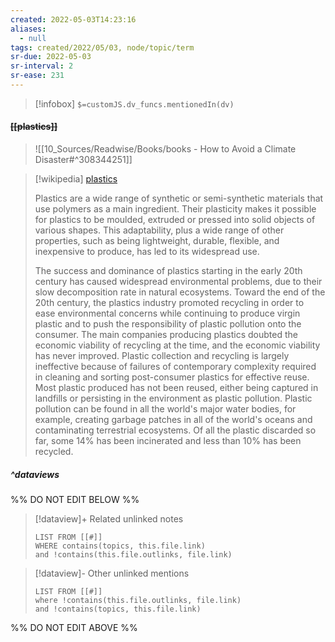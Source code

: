 ```yaml
---
created: 2022-05-03T14:23:16 
aliases:
  - null
tags: created/2022/05/03, node/topic/term
sr-due: 2022-05-03
sr-interval: 2
sr-ease: 231
---
```

> [!infobox]
`$=customJS.dv_funcs.mentionedIn(dv)`

#### <s class="topic-title">[[plastics]]</s>


> ![[10_Sources/Readwise/Books/books - How to Avoid a Climate Disaster#^308344251]]


> [!wikipedia] [plastics](https://en.wikipedia.org/wiki/Plastic)
> 
> Plastics are a wide range of synthetic or semi-synthetic materials that use polymers as a main ingredient. Their plasticity makes it possible for plastics to be moulded, extruded or pressed into solid objects of various shapes. This adaptability, plus a wide range of other properties, such as being lightweight, durable, flexible, and inexpensive to produce, has led to its widespread use. 
> 
> The success and dominance of plastics starting in the early 20th century has caused widespread environmental problems, due to their slow decomposition rate in natural ecosystems. Toward the end of the 20th century, the plastics industry promoted recycling in order to ease environmental concerns while continuing to produce virgin plastic and to push the responsibility of plastic pollution onto the consumer. The main companies producing plastics doubted the economic viability of recycling at the time, and the economic viability has never improved. Plastic collection and recycling is largely ineffective because of failures of contemporary complexity required in cleaning and sorting post-consumer plastics for effective reuse. Most plastic produced has not been reused, either being captured in landfills or persisting in the environment as plastic pollution. Plastic pollution can be found in all the world's major water bodies, for example, creating garbage patches in all of the world's oceans and contaminating terrestrial ecosystems. Of all the plastic discarded so far, some 14% has been incinerated and less than 10% has been recycled.
> 


##### ^dataviews

%% DO NOT EDIT BELOW %%
> [!dataview]+ Related unlinked notes
> ```dataview
> LIST FROM [[#]]
> WHERE contains(topics, this.file.link)
> and !contains(this.file.outlinks, file.link)
> ```
 
> [!dataview]- Other unlinked mentions
> ```dataview
> LIST FROM [[#]]
> where !contains(this.file.outlinks, file.link)
> and !contains(topics, this.file.link)
> ```

%% DO NOT EDIT ABOVE %%
